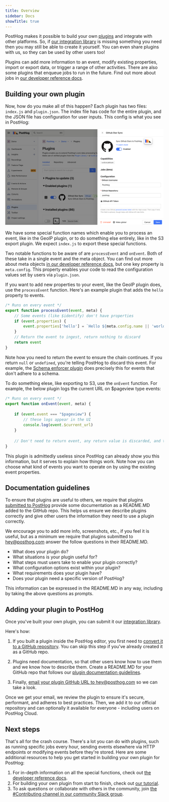 ```yaml
---
title: Overview
sidebar: Docs
showTitle: true
---
```


PostHog makes it possible to build your own [plugins](/docs/plugins/overview) and integrate with other platforms. So, if [our integration library](/integrations) is missing something you need then you may still be able to create it yourself. You can even share plugins with us, so they can be used by other users too!

Plugins can add more information to an event, modify existing properties, import or export data, or trigger a range of other activities. There are also some plugins that enqueue jobs to run in the future. Find out more about jobs in [our developer reference docs](/docs/plugins/build/reference#jobs-1). 

## Building your own plugin

Now, how do you make all of this happen? Each plugin has two files: `index.js` and `plugin.json`. The index file has code for the entire plugin, and the JSON file has configuration for user inputs. This config is what you see in PostHog:

![Plugin Configuration Example](../../../images/plugins/plugin-config.png)

We have some special function names which enable you to process an event, like in the GeoIP plugin, or to do something else entirely, like in the S3 export plugin. We expect `index.js` to export these special functions.

Two notable functions to be aware of are `processEvent` and `onEvent`. Both of these take in a single event and the meta object. You can find out more about meta objects [in our developer reference docs](/docs/plugins/build/reference#pluginmeta), but one key property is `meta.config`. This property enables your code to read the configuration values set by users via `plugin.json`.

If you want to add new properties to your event, like the GeoIP plugin does, use the `processEvent` function. Here's an example plugin that adds the `hello` property to events.

```js
/* Runs on every event */
export function processEvent(event, meta) {
    // Some events (like $identify) don't have properties
    if (event.properties) {
        event.properties['hello'] = `Hello ${meta.config.name || 'world'}`
    }
    // Return the event to ingest, return nothing to discard  
    return event
}
```

Note how you need to return the event to ensure the chain continues. If you return `null` or `undefined`, you're telling PostHog to discard this event. For example, the [Schema enforcer plugin](https://github.com/PostHog/posthog-schema-enforcer-plugin) does precisely this for events that don't adhere to a schema.

To do something elese, like exporting to S3, use the `onEvent` function. For example, the below plugin logs the current URL on $pageview type events:

```js
/* Runs on every event */
export function onEvent(event, meta) {

    if (event.event === "$pageview") {
        // these logs appear in the UI
        console.log(event.$current_url)
    }

    // Don't need to return event, any return value is discarded, and the event is not modified
}
```

This plugin is admittedly useless since PostHog can already show you this information, but it serves to explain how things work. Note how you can choose what kind of events you want to operate on by using the existing event properties.

## Documentation guidelines

To ensure that plugins are useful to others, we require that plugins [submitted to PostHog](#adding-your-plugin-to-posthog) provide some documentation as a README.MD added to the GitHub repo. This helps us ensure we describe plugins correctly and give other users the information they need to use a plugin correctly. 

We encourage you to add more info, screenshots, etc., if you feel it is useful, but as a minimum we require that plugins submitted to [hey@posthog.com](mailto:hey@posthog.com?subject=Submit%20Plugin%20to%20Repository&body=Plugin%20GitHub%20link%3A) answer the follow questions in their README.MD. 

- What does your plugin do?
- What situations is your plugin useful for?
- What steps must users take to enable your plugin correctly?
- What configuration options exist within your plugin?
- What requirements does your plugin have?
- Does your plugin need a specific version of PostHog?

This information can be expressed in the README.MD in any way, including by taking the above questions as prompts. 

## Adding your plugin to PostHog

Once you've built your own plugin, you can submit it our [integration library](/integrations).

Here's how:

1. If you built a plugin inside the PostHog editor, you first need to [convert it to a GitHub repository](#converting-a-source-plugin-to-a-github-repository). You can skip this step if you've already created it as a GitHub repo.

2. Plugins need documentation, so that other users know how to use them and we know how to describe them. Create a README.MD for your GitHub repo that follows our [plugin documentation guidelines](#documentation-guidelines). 

3. Finally, [email your plugin GitHub URL to hey@posthog.com](mailto:hey@posthog.com?subject=Submit%20Plugin%20to%20Repository&body=Plugin%20GitHub%20link%3A) so we can take a look.

Once we get your email, we review the plugin to ensure it's secure, performant, and adheres to best practices. Then, we add it to our official repository and can optionally it available for everyone - including users on PostHog Cloud. 

## Next steps

That's all for the crash course. There's a lot you can do with plugins, such as running specific jobs every hour, sending events elsewhere via HTTP endpoints or modifying events before they're stored. Here are some additional resources to help you get started in building your own plugin for PostHog:

1. For in-depth information on all the special functions, check out [the developer reference docs](/docs/plugins/build/reference).
2. For building your own plugin from start to finish, check out [our tutorial](/docs/plugins/build/tutorial).
3. To ask questions or collaborate with others in the community, join [the #Contributing channel in our community Slack group](/slack).
